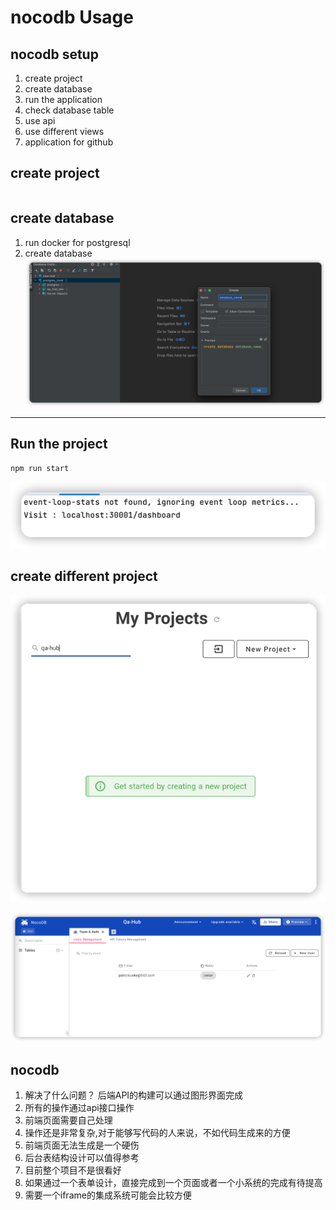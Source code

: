 # nocodb Usage

## nocodb setup

1. create project
2. create database 
3. run the application
4. check database table
5. use api
6. use different views
7. application for github

## create project

```shell

```

## create database

1. run docker for postgresql
2. create database
![img.png](create-db.png)

---

## Run the project

```shell
npm run start
```

![img.png](start-app.png)

## create different project

![img.png](create-project.png)

![img.png](img.png)


## nocodb 

1. 解决了什么问题？
后端API的构建可以通过图形界面完成
2. 所有的操作通过api接口操作
3. 前端页面需要自己处理
4. 操作还是非常复杂,对于能够写代码的人来说，不如代码生成来的方便
5. 前端页面无法生成是一个硬伤
6. 后台表结构设计可以值得参考
7. 目前整个项目不是很看好
8. 如果通过一个表单设计，直接完成到一个页面或者一个小系统的完成有待提高
9. 需要一个iframe的集成系统可能会比较方便
